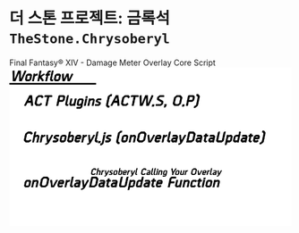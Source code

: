 # 더 스톤 프로젝트: 금록석 `TheStone.Chrysoberyl`
Final Fantasy® XIV - Damage Meter Overlay Core Script
![image](https://github.com/laiglinne-ff/TheStone.Chrysoberyl/blob/master/Resources/workflow.png)
